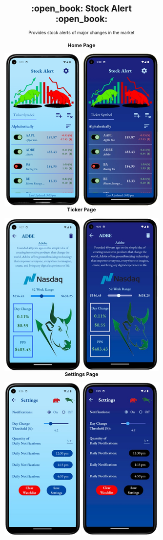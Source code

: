<h1 align="center" style="font-weight: bold">:open_book: Stock Alert :open_book:</h1>

<div align='center'>

Provides stock alerts of major changes in the market<br>

</div>
<div align='center'>

<h3>Home Page</h3>

<img src="/project_screenshots/home_light.png" alt="Home page light mode" width="250" height="500" align="left">
<img src="/project_screenshots/home_dark.png" alt="Home page dark mode" width="250" height="500" align="right">

<h3>Ticker Page</h3>

<img src="/project_screenshots/ticker_light.png" alt="Home page light mode" width="250" height="500" align="left">
<img src="/project_screenshots/ticker_dark.png" alt="Home page dark mode" width="250" height="500" align="right">


<h3>Settings Page</h3>

<img src="/project_screenshots/settings_light.png" alt="Home page light mode" width="250" height="500" align="left">
<img src="/project_screenshots/settings_dark.png" alt="Home page dark mode" width="250" height="500" align="right">

</div>